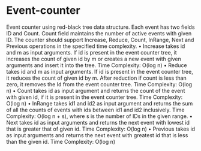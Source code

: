 # Event-counter
Event counter using red-black tree data structure. Each event has two fields ID and Count. Count field maintains the number of active events with given ID. The counter should support Increase, Reduce, Count, InRange, Next and Previous operations in the specified time complexity.
• Increase takes id and m as input arguments. If id is present in the event counter tree, it increases the count of given id by m or creates a new event with given arguments and insert it into the tree. Time Complexity: O(log n)
• Reduce takes id and m as input arguments. If id is present in the event counter tree, it reduces the count of given id by m. After reduction if count is less than zero, it removes the Id from the event counter tree. Time Complexity: O(log n)
• Count takes id as input argument and returns the count of the event with given id, if it is present in the event counter tree. Time Complexity: O(log n)
• InRange takes id1 and id2 as input argument and returns the sum of all the counts of events with ids between id1 and id2 inclusively. Time Complexity: O(log n + s), where s is the number of IDs in the given range.
• Next takes id as input arguments and returns the next event with lowest id that is greater that of given id. Time Complexity: O(log n)
• Previous takes id as input arguments and returns the next event with greatest id that is less than the given id. Time Complexity: O(log n)
